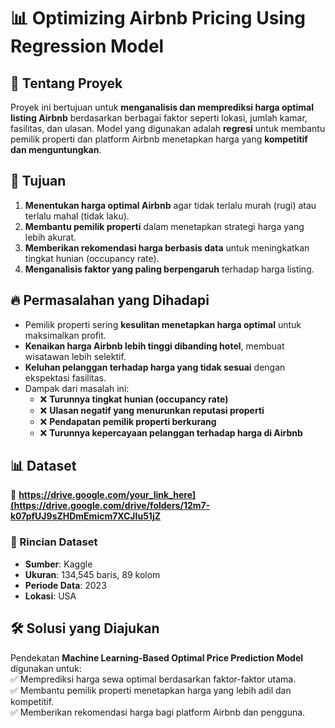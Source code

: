 # 📊 Optimizing Airbnb Pricing Using Regression Model

## 🏡 Tentang Proyek
Proyek ini bertujuan untuk **menganalisis dan memprediksi harga optimal listing Airbnb** berdasarkan berbagai faktor seperti lokasi, jumlah kamar, fasilitas, dan ulasan. Model yang digunakan adalah **regresi** untuk membantu pemilik properti dan platform Airbnb menetapkan harga yang **kompetitif dan menguntungkan**.

## 🎯 Tujuan
1. **Menentukan harga optimal Airbnb** agar tidak terlalu murah (rugi) atau terlalu mahal (tidak laku).
2. **Membantu pemilik properti** dalam menetapkan strategi harga yang lebih akurat.
3. **Memberikan rekomendasi harga berbasis data** untuk meningkatkan tingkat hunian (occupancy rate).
4. **Menganalisis faktor yang paling berpengaruh** terhadap harga listing.

## 🔥 Permasalahan yang Dihadapi
- Pemilik properti sering **kesulitan menetapkan harga optimal** untuk maksimalkan profit.
- **Kenaikan harga Airbnb lebih tinggi dibanding hotel**, membuat wisatawan lebih selektif.
- **Keluhan pelanggan terhadap harga yang tidak sesuai** dengan ekspektasi fasilitas.
- Dampak dari masalah ini:
  - ❌ **Turunnya tingkat hunian (occupancy rate)**
  - ❌ **Ulasan negatif yang menurunkan reputasi properti**
  - ❌ **Pendapatan pemilik properti berkurang**
  - ❌ **Turunnya kepercayaan pelanggan terhadap harga di Airbnb**

## 📊 Dataset
🔗 **https://drive.google.com/your_link_here](https://drive.google.com/drive/folders/12m7-k07pfUJ9sZHDmEmicm7XCJIu51jZ**  

### **📌 Rincian Dataset**
- **Sumber**: Kaggle
- **Ukuran**: 134,545 baris, 89 kolom
- **Periode Data**: 2023
- **Lokasi**: USA

## 🛠 Solusi yang Diajukan
Pendekatan **Machine Learning-Based Optimal Price Prediction Model** digunakan untuk:  
✅ Memprediksi harga sewa optimal berdasarkan faktor-faktor utama.  
✅ Membantu pemilik properti menetapkan harga yang lebih adil dan kompetitif.  
✅ Memberikan rekomendasi harga bagi platform Airbnb dan pengguna.  
